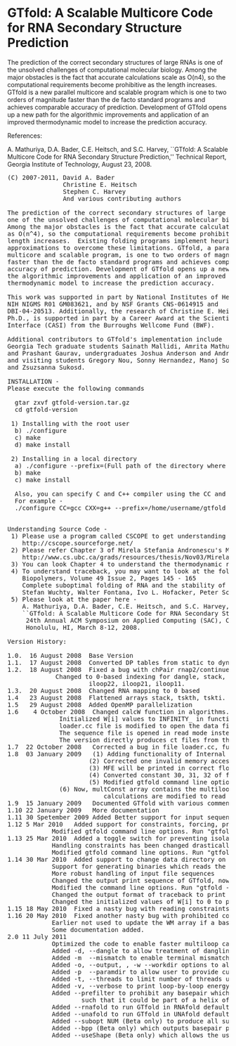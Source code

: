 # GTfold: A Scalable Multicore Code for RNA Secondary Structure Prediction

The prediction of the correct secondary structures of large RNAs is
one of the unsolved challenges of computational molecular
biology. Among the major obstacles is the fact that accurate
calculations scale as O(n4), so the computational requirements become
prohibitive as the length increases. GTfold is a new parallel
multicore and scalable program which is one to two orders of magnitude
faster than the de facto standard programs and achieves comparable
accuracy of prediction. Development of GTfold opens up a new path for
the algorithmic improvements and application of an improved
thermodynamic model to increase the prediction accuracy.

References:

A. Mathuriya, D.A. Bader, C.E. Heitsch, and S.C. Harvey, ``GTfold: A
Scalable Multicore Code for RNA Secondary Structure Prediction,''
Technical Report, Georgia Institute of Technology, August 23, 2008.

<pre>
(C) 2007-2011, David A. Bader
               Christine E. Heitsch
               Stephen C. Harvey
               And various contributing authors

The prediction of the correct secondary structures of large RNAs is
one of the unsolved challenges of computational molecular biology.
Among the major obstacles is the fact that accurate calculations scale
as O(n^4), so the computational requirements become prohibitive as the
length increases.  Existing folding programs implement heuristics and
approximations to overcome these limitations. GTfold, a parallel
multicore and scalable program, is one to two orders of magnitude
faster than the de facto standard programs and achieves comparable
accuracy of prediction. Development of GTfold opens up a new path for
the algorithmic improvements and application of an improved
thermodynamic model to increase the prediction accuracy.

This work was supported in part by National Institutes of Health grant
NIH NIGMS R01 GM083621, and by NSF Grants CNS-0614915 and
DBI-04-20513. Additionally, the research of Christine E. Heitsch,
Ph.D., is supported in part by a Career Award at the Scientific
Interface (CASI) from the Burroughs Wellcome Fund (BWF). 

Additional contributors to GTfold's implementation include 
Georgia Tech graduate students Sainath Mallidi, Amrita Mathuriya, 
and Prashant Gaurav, undergraduates Joshua Anderson and Andrew Ash
and visiting students Gregory Nou, Sonny Hernandez, Manoj Soni,
and Zsuzsanna Sukosd.

INSTALLATION -
Please execute the following commands

  gtar zxvf gtfold-version.tar.gz
  cd gtfold-version

 1) Installing with the root user
  b) ./configure 
  c) make
  d) make install  

 2) Installing in a local directory
  a) ./configure --prefix=(Full path of the directory where gtfold will be installed.)
  b) make
  c) make install

  Also, you can specify C and C++ compiler using the CC and CXX variables. 
  For example -
  ./configure CC=gcc CXX=g++ --prefix=/home/username/gtfold


Understanding Source Code -
 1) Please use a program called CSCOPE to get understanding of the source code. It may be preinstalled in your Linux system or get it from 
    http://cscope.sourceforge.net/
 2) Please refer Chapter 3 of Mirela Stefania Andronescu's Masters thesis understanding of calculating the energy of various types of loops.
    http://www.cs.ubc.ca/grads/resources/thesis/Nov03/Mirela_Andronescu.pdf
 3) You can look Chapter 4 to understand the thermodynamic recurssion formulas. Also, pesudocode given in the paper should be helpful.
 4) To understand traceback, you may want to look at the following publication -
    Biopolymers, Volume 49 Issue 2, Pages 145 - 165
    Complete suboptimal folding of RNA and the stability of secondary structures
    Stefan Wuchty, Walter Fontana, Ivo L. Hofacker, Peter Schuster
 5) Please look at the paper here -
    A. Mathuriya, D.A. Bader, C.E. Heitsch, and S.C. Harvey, 
    ``GTfold: A Scalable Multicore Code for RNA Secondary Structure Prediction,''  
     24th Annual ACM Symposium on Applied Computing (SAC), Computational Sciences Track, 
     Honolulu, HI, March 8-12, 2008. 

Version History:

1.0.  16 August 2008  Base Version
1.1.  17 August 2008  Converted DP tables from static to dynamic allocation
1.2.  18 August 2008  Fixed a bug with chPair rnap2/continue introduced in gtfold-1.1
		     Changed to 0-based indexing for dangle, stack, tskth, tskti, 
                      iloop22, iloop21, iloop11.
1.3.  20 August 2008  Changed RNA mapping to 0 based
1.4   23 August 2008  Flattened arrays stack, tskth, tskti.
1.5   29 August 2008  Added OpenMP parallelization
1.6    4 October 2008  Changed calcW function in algorithms.c to have Wim1 = MIN (W[i-1],0) in place of Wim1 = W[i-1].
		      Initialized W[i] values to INFINITY_ in function initTables in place of 0.
		      loader.cc file is modified to open the data files in read mode instead of read/write mode.
		      The sequence file is opened in read mode instead of write mode in file main.cc in main function.
		      The version directly produces ct files from the sequence in the working directory.
1.7  22 October 2008   Corrected a bug in file loader.cc, function - initInt22Values
1.8  03 January 2009   (1) Adding functionality of Internal Loop Speedup Algorithm ( ILSA )  
                      (2) Corrected one invalid memory access bug, in function calcWM() of file algorithms.c
                      (3) MFE will be printed in correct floating point format - change in file main.c
                      (4) Converted constant 30, 31, 32 of function calcVBI() in terms of MAXLOOP constant
                      (5) Modified gtfold command line options. Run "gtfold -help" to see the usage.
		      (6) Now, multConst array contains the multiloop penalty constants. Functions for multicloop energy 
                          calculations are modified to read the penalties from this array.
1.9  15 January 2009   Documented GTfold with various comments.  
1.10 22 January 2009   More documentation 
1.11 30 Spetember 2009 Added Better support for input sequence files (removing intermediate white spaces)
1.12 5 Mar 2010   Added support for constraints, forcing, prohibitng a base pair, specifying single stranded regions.
            Modified gtfold command line options. Run "gtfold -help".
1.13 25 Mar 2010  Added a toggle switch for preventing isolated base pairs
            Handling constraints has been changed drastically and it produces much better output now.
            Modified gtfold command line options. Run "gtfold -help".
1.14 30 Mar 2010  Added support to change data directory on fly.
            Support for generating binaries which reads the data files from its subdir data/
            More robust handling of input file sequences
            Changed the output print sequence of GTfold, now also prints in Vienna format
            Modified the command line options. Run "gtfold -help" to see the usage.
            Changed the output format of traceback to print loop energies instead of running energy.
            Changed the initialized values of W[i] to 0 to play nice with the constraints.
1.15 18 May 2010  Fixed a nasty bug with reading constraints by increasing the length of string to 100 that reads the lines from sontraints file.
1.16 20 May 2010  Fixed another nasty bug with prohibited constraints handling.
            Earlier not used to update the WM array if a base pair is prohibited which is causing GTfold to trace partial structure.
            Some documentation added.
2.0 11 July 2011                      
            Optimized the code to enable faster multiloop calculations 
            Added -d, --dangle to allow treatment of dangling end energies based on user input 
            Added -m  --mismatch to enable terminal mismatch calculations
            Added -o, --output, , -w --workdir options to allow to write output files/directories with desired name 
            Added -p  --paramdir to allow user to provide custom parameters		
            Added -t, --threads to limit number of threads used
            Added -v, --verbose to print loop-by-loop energy decomposition and confirm that constraints are satisfied
            Added --prefilter to prohibit any basepair which does not have appropriate neighboring nucleotides 
                    such that it could be part of a helix of length INT
            Added --rnafold to run GTfold in RNAfold default mode (ViennaPackage version 1.8.5)
            Added --unafold to run GTfold in UNAfold default mode (version 3.8)
            Added --subopt NUM (Beta only) to produce all suboptimal structures whose energies are within NUM of the MFE 
            Added --bpp (Beta only) which outputs basepair probabilities based on the partition function 
            Added --useShape (Beta only) which allows the user to incorporate SHAPE-type data
</pre>
